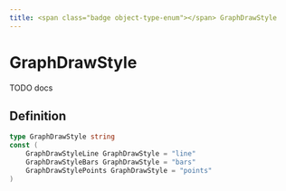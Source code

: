 ```yaml
---
title: <span class="badge object-type-enum"></span> GraphDrawStyle
---
```

# <span class="badge object-type-enum"></span> GraphDrawStyle

TODO docs

## Definition

```go
type GraphDrawStyle string
const (
	GraphDrawStyleLine GraphDrawStyle = "line"
	GraphDrawStyleBars GraphDrawStyle = "bars"
	GraphDrawStylePoints GraphDrawStyle = "points"
)

```
